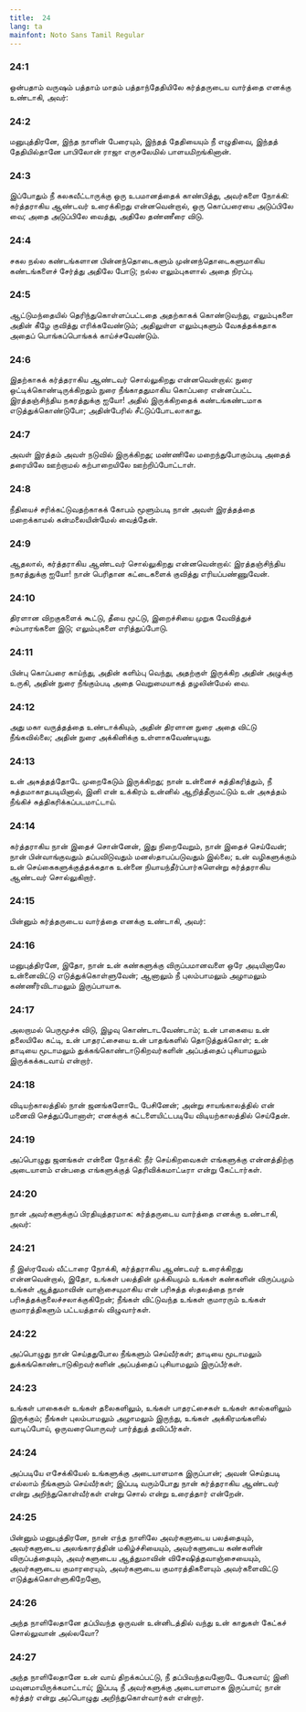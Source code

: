 ```yaml
---
title:  24
lang: ta
mainfont: Noto Sans Tamil Regular
---
```


###  24:1

ஒன்பதாம் வருஷம் பத்தாம் மாதம் பத்தாந்தேதியிலே கர்த்தருடைய வார்த்தை எனக்கு உண்டாகி, அவர்:

###  24:2

மனுபுத்திரனே, இந்த நாளின் பேரையும், இந்தத் தேதியையும் நீ எழுதிவை, இந்தத் தேதியில்தானே பாபிலோன் ராஜா எருசலேமில் பாளயமிறங்கினான்.

###  24:3

இப்போதும் நீ கலகவீட்டாருக்கு ஒரு உபமானத்தைக் காண்பித்து, அவர்களை நோக்கி: கர்த்தராகிய ஆண்டவர் உரைக்கிறது என்னவென்றால், ஒரு கொப்பரையை அடுப்பிலே வை; அதை அடுப்பிலே வைத்து, அதிலே தண்ணீரை விடு.

###  24:4

சகல நல்ல கண்டங்களான பின்னந்தொடைகளும் முன்னந்தொடைகளுமாகிய கண்டங்களைச் சேர்த்து அதிலே போடு; நல்ல எலும்புகளால் அதை நிரப்பு.

###  24:5

ஆட்டுமந்தையில் தெரிந்துகொள்ளப்பட்டதை அதற்காகக் கொண்டுவந்து, எலும்புகளை அதின் கீழே குவித்து எரிக்கவேண்டும்; அதிலுள்ள எலும்புகளும் வேகத்தக்கதாக அதைப் பொங்கப்பொங்கக் காய்ச்சவேண்டும்.

###  24:6

இதற்காகக் கர்த்தராகிய ஆண்டவர் சொல்லுகிறது என்னவென்றால்: நுரை ஒட்டிக்கொண்டிருக்கிறதும் நுரை நீங்காததுமாகிய கொப்பரை என்னப்பட்ட இரத்தஞ்சிந்திய நகரத்துக்கு ஐயோ! அதில் இருக்கிறதைக் கண்டங்கண்டமாக எடுத்துக்கொண்டுபோ; அதின்பேரில் சீட்டுப்போடலாகாது.

###  24:7

அவள் இரத்தம் அவள் நடுவில் இருக்கிறது; மண்ணிலே மறைந்துபோகும்படி அதைத் தரையிலே ஊற்றாமல் கற்பாறையிலே ஊற்றிப்போட்டாள்.

###  24:8

நீதியைச் சரிக்கட்டுவதற்காகக் கோபம் மூளும்படி நான் அவள் இரத்தத்தை மறைக்காமல் கன்மலையின்மேல் வைத்தேன்.

###  24:9

ஆதலால், கர்த்தராகிய ஆண்டவர் சொல்லுகிறது என்னவென்றால்: இரத்தஞ்சிந்திய நகரத்துக்கு ஐயோ! நான் பெரிதான கட்டைகளைக் குவித்து எரியப்பண்ணுவேன்.

###  24:10

திரளான விறகுகளைக் கூட்டு, தீயை மூட்டு, இறைச்சியை முறுக வேவித்துச் சம்பாரங்களை இடு; எலும்புகளை எரித்துப்போடு.

###  24:11

பின்பு கொப்பரை காய்ந்து, அதின் களிம்பு வெந்து, அதற்குள் இருக்கிற அதின் அழுக்கு உருகி, அதின் நுரை நீங்கும்படி அதை வெறுமையாகத் தழலின்மேல் வை.

###  24:12

அது மகா வருத்தத்தை உண்டாக்கியும், அதின் திரளான நுரை அதை விட்டு நீங்கவில்லை; அதின் நுரை அக்கினிக்கு உள்ளாகவேண்டியது.

###  24:13

உன் அசுத்தத்தோடே முறைகேடும் இருக்கிறது; நான் உன்னைச் சுத்திகரித்தும், நீ சுத்தமாகாதபடியினால், இனி என் உக்கிரம் உன்னில் ஆறித்தீருமட்டும் உன் அசுத்தம் நீங்கிச் சுத்திகரிக்கப்படமாட்டாய்.

###  24:14

கர்த்தராகிய நான் இதைச் சொன்னேன், இது நிறைவேறும், நான் இதைச் செய்வேன்; நான் பின்வாங்குவதும் தப்பவிடுவதும் மனஸ்தாபப்படுவதும் இல்லை; உன் வழிகளுக்கும் உன் செய்கைகளுக்குத்தக்கதாக உன்னை நியாயந்தீர்ப்பார்களென்று கர்த்தராகிய ஆண்டவர் சொல்லுகிறார்.

###  24:15

பின்னும் கர்த்தருடைய வார்த்தை எனக்கு உண்டாகி, அவர்:

###  24:16

மனுபுத்திரனே, இதோ, நான் உன் கண்களுக்கு விருப்பமானவளை ஒரே அடியினாலே உன்னைவிட்டு எடுத்துக்கொள்ளுவேன்; ஆனாலும் நீ புலம்பாமலும் அழாமலும் கண்ணீர்விடாமலும் இருப்பாயாக.

###  24:17

அலறாமல் பெருமூச்சு விடு, இழவு கொண்டாடவேண்டாம்; உன் பாகையை உன் தலையிலே கட்டி, உன் பாதரட்சையை உன் பாதங்களில் தொடுத்துக்கொள்; உன் தாடியை மூடாமலும் துக்கங்கொண்டாடுகிறவர்களின் அப்பத்தைப் புசியாமலும் இருக்கக்கடவாய் என்றார்.

###  24:18

விடியற்காலத்தில் நான் ஜனங்களோடே பேசினேன்; அன்று சாயங்காலத்தில் என் மனைவி செத்துப்போனாள்; எனக்குக் கட்டளையிட்டபடியே விடியற்காலத்தில் செய்தேன்.

###  24:19

அப்பொழுது ஜனங்கள் என்னை நோக்கி: நீர் செய்கிறவைகள் எங்களுக்கு என்னத்திற்கு அடையாளம் என்பதை எங்களுக்குத் தெரிவிக்கமாட்டீரா என்று கேட்டார்கள்.

###  24:20

நான் அவர்களுக்குப் பிரதியுத்தரமாக: கர்த்தருடைய வார்த்தை எனக்கு உண்டாகி, அவர்:

###  24:21

நீ இஸ்ரவேல் வீட்டாரை நோக்கி, கர்த்தராகிய ஆண்டவர் உரைக்கிறது என்னவென்றால், இதோ, உங்கள் பலத்தின் முக்கியமும் உங்கள் கண்களின் விருப்பமும் உங்கள் ஆத்துமாவின் வாஞ்சையுமாகிய என் பரிசுத்த ஸ்தலத்தை நான் பரிசுத்தக்குலைச்சலாக்குகிறேன்; நீங்கள் விட்டுவந்த உங்கள் குமாரரும் உங்கள் குமாரத்திகளும் பட்டயத்தால் விழுவார்கள்.

###  24:22

அப்பொழுது நான் செய்ததுபோல நீங்களும் செய்வீர்கள்; தாடியை மூடாமலும் துக்கங்கொண்டாடுகிறவர்களின் அப்பத்தைப் புசியாமலும் இருப்பீர்கள்.

###  24:23

உங்கள் பாகைகள் உங்கள் தலைகளிலும், உங்கள் பாதரட்சைகள் உங்கள் கால்களிலும் இருக்கும்; நீங்கள் புலம்பாமலும் அழாமலும் இருந்து, உங்கள் அக்கிரமங்களில் வாடிப்போய், ஒருவரையொருவர் பார்த்துத் தவிப்பீர்கள்.

###  24:24

அப்படியே எசேக்கியேல் உங்களுக்கு அடையாளமாக இருப்பான்; அவன் செய்தபடி எல்லாம் நீங்களும் செய்வீர்கள்; இப்படி வரும்போது நான் கர்த்தராகிய ஆண்டவர் என்று அறிந்துகொள்வீர்கள் என்று சொல் என்று உரைத்தார் என்றேன்.

###  24:25

பின்னும் மனுபுத்திரனே, நான் எந்த நாளிலே அவர்களுடைய பலத்தையும், அவர்களுடைய அலங்காரத்தின் மகிழ்ச்சியையும், அவர்களுடைய கண்களின் விருப்பத்தையும், அவர்களுடைய ஆத்துமாவின் விசேஷித்தவாஞ்சையையும், அவர்களுடைய குமாரரையும், அவர்களுடைய குமாரத்திகளையும் அவர்களைவிட்டு எடுத்துக்கொள்ளுகிறேனோ,

###  24:26

அந்த நாளிலேதானே தப்பிவந்த ஒருவன் உன்னிடத்தில் வந்து உன் காதுகள் கேட்கச் சொல்லுவான் அல்லவோ?

###  24:27

அந்த நாளிலேதானே உன் வாய் திறக்கப்பட்டு, நீ தப்பிவந்தவனோடே பேசுவாய்; இனி மவுனமாயிருக்கமாட்டாய்; இப்படி நீ அவர்களுக்கு அடையாளமாக இருப்பாய்; நான் கர்த்தர் என்று அப்பொழுது அறிந்துகொள்வார்கள் என்றார்.

